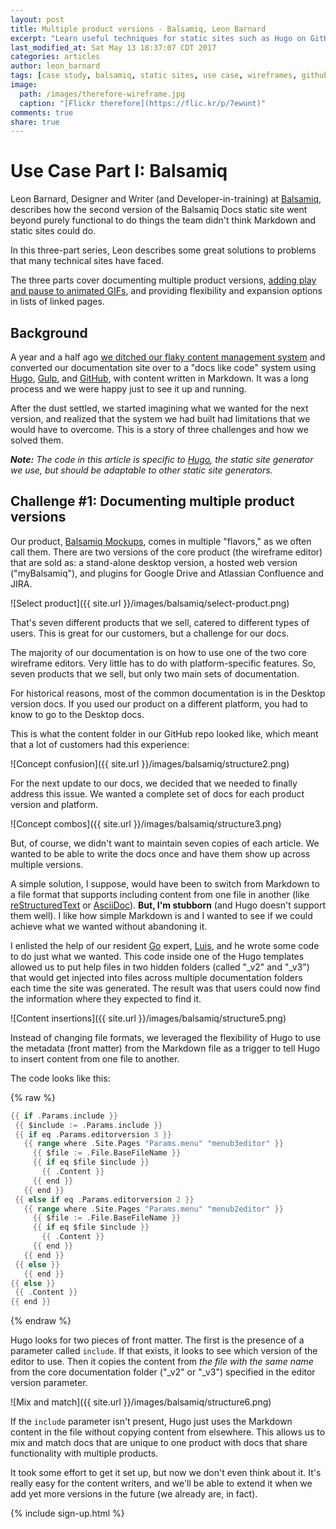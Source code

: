 ```yaml
---
layout: post
title: Multiple product versions - Balsamiq, Leon Barnard
excerpt: "Learn useful techniques for static sites such as Hugo on GitHub from Leon Barnard, Designer and Writer at Balsamiq. He describes documenting multiple versions of a product with a Go-coded solution."
last_modified_at: Sat May 13 18:37:07 CDT 2017
categories: articles
author: leon_barnard
tags: [case study, balsamiq, static sites, use case, wireframes, github, docs, repos, hugo, tools, gif, animated gifs]
image:
  path: /images/therefore-wireframe.jpg
  caption: "[Flickr therefore](https://flic.kr/p/7ewunt)"
comments: true
share: true
---
```


# Use Case Part I: Balsamiq

Leon Barnard, Designer and Writer (and Developer-in-training) at [Balsamiq](https://balsamiq.com/), describes how the second version of the Balsamiq Docs static site went beyond purely functional to do things the team didn't think Markdown and static sites could do.

In this three-part series, Leon describes some great solutions to problems that many technical sites have faced.

The three parts cover documenting multiple product versions, [adding play and pause to animated GIFs](https://docslikecode.com/articles/balsamiq-case-study-part-2/), and providing flexibility and expansion options in lists of linked pages.

## Background

A year and a half ago [we ditched our flaky content management system](https://blog.balsamiq.com/new-documentation-site/) and converted our documentation site over to a "docs like code" system using [Hugo](https://gohugo.io/), [Gulp](https://gulpjs.com/), and [GitHub](https://github.com/), with content written in Markdown. It was a long process and we were happy just to see it up and running.

After the dust settled, we started imagining what we wanted for the next version, and realized that the system we had built had limitations that we would have to overcome. This is a story of three challenges and how we solved them.

***Note:*** *The code in this article is specific to [Hugo](https://gohugo.io/), the static site generator we use, but should be adaptable to other static site generators.*

## Challenge #1: Documenting multiple product versions

Our product, [Balsamiq Mockups](https://balsamiq.com/), comes in multiple "flavors," as we often call them. There are two versions of the core product (the wireframe editor) that are sold as: a stand-alone desktop version, a hosted web version ("myBalsamiq"), and plugins for Google Drive and Atlassian Confluence and JIRA.

![Select product]({{ site.url }}/images/balsamiq/select-product.png)

That's seven different products that we sell, catered to different types of users. This is great for our customers, but a challenge for our docs.

The majority of our documentation is on how to use one of the two core wireframe editors. Very little has to do with platform-specific features. So, seven products that we sell, but only two main sets of documentation.

For historical reasons, most of the common documentation is in the Desktop version docs. If you used our product on a different platform, you had to know to go to the Desktop docs.

This is what the content folder in our GitHub repo looked like, which meant that a lot of customers had this experience:

![Concept confusion]({{ site.url }}/images/balsamiq/structure2.png)

For the next update to our docs, we decided that we needed to finally address this issue. We wanted a complete set of docs for each product version and platform.

![Concept combos]({{ site.url }}/images/balsamiq/structure3.png)

But, of course, we didn't want to maintain seven copies of each article. We wanted to be able to write the docs once and have them show up across multiple versions.

A simple solution, I suppose, would have been to switch from Markdown to a file format that supports including content from one file in another (like [reStructuredText](https://docutils.sourceforge.net/rst.html) or [AsciiDoc](https://asciidoc.org/)). **But, I'm stubborn** (and Hugo doesn't support them well). I like how simple Markdown is and I wanted to see if we could achieve what we wanted without abandoning it.

I enlisted the help of our resident [Go](https://golang.org/) expert, [Luis](https://balsamiq.com/company/#luis), and he wrote some code to do just what we wanted. This code inside one of the Hugo templates allowed us to put help files in two hidden folders (called "\_v2" and "\_v3") that would get injected into files across multiple documentation folders each time the site was generated. The result was that users could now find the information where they expected to find it.

![Content insertions]({{ site.url }}/images/balsamiq/structure5.png)

Instead of changing file formats, we leveraged the flexibility of Hugo to use the metadata (front matter) from the Markdown file as a trigger to tell Hugo to insert content from one file to another.

The code looks like this:

{% raw %}
```go
{{ if .Params.include }}
 {{ $include := .Params.include }}
 {{ if eq .Params.editorversion 3 }}
   {{ range where .Site.Pages "Params.menu" "menub3editor" }}
     {{ $file := .File.BaseFileName }}
     {{ if eq $file $include }}
       {{ .Content }}
     {{ end }}
   {{ end }}
 {{ else if eq .Params.editorversion 2 }}
   {{ range where .Site.Pages "Params.menu" "menub2editor" }}
     {{ $file := .File.BaseFileName }}
     {{ if eq $file $include }}
       {{ .Content }}
     {{ end }}
   {{ end }}
 {{ else }}
   {{ end }}
{{ else }}
 {{ .Content }}
{{ end }}
```
{% endraw %}

Hugo looks for two pieces of front matter. The first is the presence of a parameter called `include`. If that exists, it looks to see which version of the editor to use. Then it copies the content from *the file with the same name* from the core documentation folder ("\_v2" or "\_v3") specified in the editor version parameter.

![Mix and match]({{ site.url }}/images/balsamiq/structure6.png)

If the `include` parameter isn't present, Hugo just uses the Markdown content in the file without copying content from elsewhere. This allows us to mix and match docs that are unique to one product with docs that share functionality with multiple products.

It took some effort to get it set up, but now we don't even think about it. It's really easy for the content writers, and we'll be able to extend it when we add yet more versions in the future (we already are, in fact).

{% include sign-up.html %}

